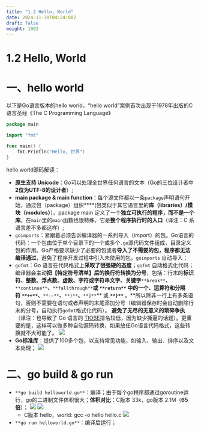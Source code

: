 ```yaml
---
title: "1.2 Hello, World"
date: 2024-11-30T04:24:00Z
draft: false
weight: 1002
---
```


# 1.2 Hello, World

# 一、hello world

以下是Go语言版本的hello world，“hello world”案例首次出现于1978年出版的C语言圣经《The C Programming Language》

```go
package main

import "fmt"

func main() {
    fmt.Println("Hello, 世界")
}
```



hello world源码解读：

- **原生支持 Unicode**：Go可以处理全世界任何语言的文本（Go的三位设计者中**2位为UTF-8的设计者**）;
- **main package & main function**：每个源文件都以一条`package`声明语句开始，通过包（package）组织****(包类似于其它语言里的**库（libraries）/模块（modules）**）。package main 定义了一个**独立可执行的程序，而不是一个库**。在`main`里的`main`函数也很特殊，它是**整个程序执行时的入口**（译注：C 系语言差不多都这样）;
- `goimports`：紧跟着必须告诉编译器的一系列导入（import）的包。Go语言的代码：一个包由位于单个目录下的一个或多个`.go`源代码文件组成，目录定义包的作用。Go严格要求缺少了必要的包或者**导入了不需要的包，程序都无法编译通过**，避免了程序开发过程中引入未使用的包。`goimports` 自动导入；
- `gofmt`：Go 语言在代码格式上**采取了很强硬的态度**；`gofmt` 自动格式化代码；编译器会主动**把【特定符号清单】后的换行符转换为分号**，包括：行末的**标识符、整数、浮点数、虚数、字符或字符串文字、关键字**`**break**`**、**`**continue**`**、**`**fallthrough**`**或 **`**return**`** 中的一个、运算符和分隔符 **`**++**`**、**`**--**`**、**`**)**`**、**`**]**`** 或 **`**}**`** 。**所以除非一行上有多条语句，否则不需要在语句或者声明的末尾添加分号（编辑器保存时会自动删除行末的分号，自动执行`gofmt`格式化代码）。 **避免了无尽的无意义的琐碎争执**（译注：也导致了 Go 语言的 [TIOBE](https://www.tiobe.com/tiobe-index/)排名较低，因为缺少撕逼的话题）。更重要的是，这样可以做多种自动源码转换，如果放任Go语言代码格式，这些转换就不大可能了。
    ![](https://prod-files-secure.s3.us-west-2.amazonaws.com/3bd3cf7e-0f8f-40af-acf7-9f45a802bdba/4af06c9c-40c0-48d3-8a36-f91ee35af69b/image.png?X-Amz-Algorithm=AWS4-HMAC-SHA256&X-Amz-Content-Sha256=UNSIGNED-PAYLOAD&X-Amz-Credential=ASIAZI2LB466VFQD2ASS%2F20250718%2Fus-west-2%2Fs3%2Faws4_request&X-Amz-Date=20250718T165131Z&X-Amz-Expires=3600&X-Amz-Security-Token=IQoJb3JpZ2luX2VjEHgaCXVzLXdlc3QtMiJHMEUCICK%2FNbpENejQkHc3VQmOzZUdqppR50%2BkaxF8Fa%2Fl2i2LAiEA7r0dou4t50RVw4BwDHgk3Mu5AdX8DZmZIjb09kL3JEkqiAQIkf%2F%2F%2F%2F%2F%2F%2F%2F%2F%2FARAAGgw2Mzc0MjMxODM4MDUiDJUCcfHph%2BbbmBhFKSrcA8mhALeuP1lMmwaou2tFvVKfbMyve6Vkl%2FRstmanAbaLVnHJ84DE8MvWuazdTxOOo60F1WcceOrQ3ImZM%2FGIsisuNqTwfk7tHOfDsl38ndPevTHkNa4pru6CjsfPzM%2F3P2kMt74%2B7m2HQNv0l5G1vZydbbKu2w%2FG9WDK2%2BDnuZ%2BvAtvd%2B0r0sQ0zXO1V0Bc1n2TchDO1uKO%2Fa50XzxpU6iP7%2FuBYmtck91WrFfjcmsRdSntpYJeNVbvJ3a8tenFUzkqnkkXNlTnICCWC2qLLhDLJAN6ov19NCsDXNi%2Bp9MbiSlnHTWPVh9HaVTfv7jv%2FdFet675LCA9JlnQHpCZBsNHqRpE5F%2FQDStctx4is1dy6VtGg%2Bh%2BqfXm6S7WiT7S8zaY2sQPHv81h9DFgpuWiM1CXP5jt0T1Q2P0HYlhHoWgFGcCb7u8hUu7KIdpih6Nu8NStg%2BKZn8vFhFafKydz5Wny%2BBIXTkiby7CNVS50M%2BrZP%2BmDGutmJj2f%2BMkm3PeSHEuTnC4zu70iRv7z5YPANGID0U0A8LoPnTNV1vBIbEc5tsOhZBfJPThFLnFwJ8%2B1Db2Eu4q7zU1UAb1Xxen25CqoHtgA0PwzZ4q0UxLpEpL1j5IcclJjutbXPDkqMIrP6cMGOqUBu23mX1ttTod%2Bi61eFX1zhQhf72yoNNeE%2FvGbHBbkZ82VIgctPJNJUAyOsNh%2FxyyQbnzmupkMcAg0JgmEzXmYDlLrczCLT5ZnV4%2Ba2AEsXePGIneNjCjMwz8flLt6cDavfYw1nKsxVEvTERP7UXg1t2qUBtnu%2FEhS9vF1qZWFUDg4K5ULfFNmP3f40WHx7d0vAHU55Cqcx%2F5h32QLT5FQY5PA7PST&X-Amz-Signature=a3af2406f45b6fb19f4c19fd090a5066d901f802b6f3c4e67bce648c1c8b3885&X-Amz-SignedHeaders=host&x-amz-checksum-mode=ENABLED&x-id=GetObject)
- **Go标准库**：提供了100多个包，以支持常见功能，如输入、输出、排序以及文本处理；
    ![](https://prod-files-secure.s3.us-west-2.amazonaws.com/3bd3cf7e-0f8f-40af-acf7-9f45a802bdba/80117229-7f11-46f8-8606-e9abf0825b10/image.png?X-Amz-Algorithm=AWS4-HMAC-SHA256&X-Amz-Content-Sha256=UNSIGNED-PAYLOAD&X-Amz-Credential=ASIAZI2LB4665XSUANKU%2F20250718%2Fus-west-2%2Fs3%2Faws4_request&X-Amz-Date=20250718T165132Z&X-Amz-Expires=3600&X-Amz-Security-Token=IQoJb3JpZ2luX2VjEHgaCXVzLXdlc3QtMiJIMEYCIQCW2l%2FUJ8fQsPtU0ZFvRpS7JSgJGC545M4erpuJpCB6FwIhAKfYrC7UAN9ILjfXt42ZQJp8oZtNxxZCkJwxS9SAEspIKogECJD%2F%2F%2F%2F%2F%2F%2F%2F%2F%2FwEQABoMNjM3NDIzMTgzODA1IgzbZigRBx8PwGKB608q3APe%2Fep2OJqfJkVE0jYvnH%2FYaaH1Ii1lb6Sxnc9xyJJvlQ636RYXE7v%2BoMhY7xf%2BAwMgGrFecfrY6Qeic9IE8FN0ju%2Bj0asywvDmrRkVeSRkkFc6vgkIhYd0%2BD7q%2Br3x%2BSqFJeu689drovPup%2B7xgfWRwAH0ANR0bbOLdOqGTIYRSyBX5YQ8zIdTQCvohoDy0P%2FHfzg3Kol%2BQkoq5Xu3yRKTBiuzdLgSsN6xHS6AgtyudeP6aim91M5llM6bUnpq%2FSKwI4NYsHH5Z1jHcNZBRsqq1YA4ajAl9SyYI%2Bg7VwYytpNUamWge%2FayScFz7hYtyxfv6xb4Euu9MAHxn0sIIS9cVk0aRHPE94U4%2FnASybloLyo1WZiuKEbxRDv3rR8Kl%2BGFek0jPfEbJAAtbLYBTwD5uRvuDwR4qi0EFd6NNIfhITAp%2FC7RGFK6he1PRtgfwK6jifEmwu9AKwzfTva0R6Wr1zXiqVPrMtyzgOHzji74PrREdH3Cgs%2BJRzC8K%2F4WgV9UzfOfQc2jEWKtqRyVqR5t06hjoytZyfTHxqqYr%2Fqhk8%2BFBZwafqec2yBhRb1intP7pn8CJqV3ZVS%2B%2BTWYxOx55U75B0tLZuORBLZS%2FjBCyNn%2BK%2FE3tuiqEG3EqjDgzunDBjqkAaPnysr9ywbUotctvjzPf%2BCfti7hPtiui%2BowT%2BjPEzeM6gfG018cqMRXxBBuaPbvC%2BubI8kBz2aGD9IlbZJ6R4z%2BIg4qKHi6NN76FMHR19SZ1ls94iYvbs44rZ4kGgIPAhRbU0QzUIUBbWQzkE4wKyn8LqVhuKNHEIndJzQpRiBrr2G%2BEeOV1aGNZvuZuetdzcEM3Og53bmLs5vSQH5YDYD%2FB%2Bvg&X-Amz-Signature=d05285731a9cc246b044231ade605342f40a453b08ae752f0cdc2650cab2f0d2&X-Amz-SignedHeaders=host&x-amz-checksum-mode=ENABLED&x-id=GetObject)




# 二、go build & go run

- `**go build helloworld.go**`：编译；由于每个go程序都通过goroutine运行，go的二进制文件体积很大；**体积对比**：C版本 33k，go版本 2.1M（**65倍**）；
    ![](https://prod-files-secure.s3.us-west-2.amazonaws.com/3bd3cf7e-0f8f-40af-acf7-9f45a802bdba/d325aafe-6b8c-4a20-817c-fd9b5252d09e/image.png?X-Amz-Algorithm=AWS4-HMAC-SHA256&X-Amz-Content-Sha256=UNSIGNED-PAYLOAD&X-Amz-Credential=ASIAZI2LB466TG77NWXL%2F20250718%2Fus-west-2%2Fs3%2Faws4_request&X-Amz-Date=20250718T165132Z&X-Amz-Expires=3600&X-Amz-Security-Token=IQoJb3JpZ2luX2VjEHgaCXVzLXdlc3QtMiJGMEQCIENH2t%2FauListD83RCyELAEggwIwWn0pV%2BsGiv3S2hrxAiBWJN%2B9uAGH02Egz%2F132Gp%2Bj8%2FxVjfuNlcgyTxrkE%2BxDCqIBAiR%2F%2F%2F%2F%2F%2F%2F%2F%2F%2F8BEAAaDDYzNzQyMzE4MzgwNSIMQZE%2FB8qTzitZeVOCKtwDuG2hi2vCyl3N55QJCchEf1EMOfbIC5q6bL8FS3FdhUwNemBe1RxMOutfFY%2B8eqldVRp2TkjcPrwlDAGfx%2Fai%2FqvgBRRSDHi0nDTB1L0bhgeIpqhEuqRNIPV%2B4C3KxzaW8tHR6gXzYyM0kK5l0RLSbSVxa5xakxdVxh5yM%2BrSxuEZV1pb6hI54LrDeVLjyxyCRpFoYuJ38mR03w67dHK0rjegxrD0rxdYCmq0Xc79KeFSp0T7z2gYEinhSELmg%2B6innnMRLFvFSfYvjKwcp9nptaxAYHs9ahPQgMejGQ2yP7Iv%2B%2BtVpNTlWdt9npNsd5kPrHiXFyM3icfSUTAx%2BSHhhKgumviE32j2eqKks%2FKo41wEgD9T7Gi3cJV%2Fgr6f5I6u9P2VlzuJWM6jt%2BVresHyuzkW2lMQzxOpGjXIzoJkbYlZPiyOdsbWJ1LcBsjRiaaA2y622fDpV9t2LFetAPUL8a5QJu8POehewaGwdik7VGOa%2FZgmHKh%2B8guyXTwy%2FyzDBIGHoYZ46LZ7AqZyoefGg%2BW0tuQz97LOEqx3iexQGzZ0ge89M6Mr2U4WvzbLuDRnLr30pVcOMq2%2FrgOugBX2DlmQB3S8dv4EnXJuPQcuxgLRrz0ZpmH%2FutEyBIw787pwwY6pgGUb0STO4tAfGBCZwVsgp0X20FVtNRCyX1s4WBgkKUXKVFLHvRk7z6TLCkE2crxIzRRw4UItKzL7r5vjDe8tLjz5Ffx6VBCxExSFF9ayqEbiPYxP0Gbf5Myz1DEQZGg4rA0X9927pfB9f4QsDZnmjFPqGUAPKVNOaI28Y4PMOQXm%2FRUWVZRIWaSsQs5UglOCAlvo6hH6HNeg4Prj%2FQMIpMHo79VtNKK&X-Amz-Signature=9b0c027c6925be44abcbc12dec0377959c0f4bf88424c1dfd51f37618dbd49f0&X-Amz-SignedHeaders=host&x-amz-checksum-mode=ENABLED&x-id=GetObject)
    ![](https://prod-files-secure.s3.us-west-2.amazonaws.com/3bd3cf7e-0f8f-40af-acf7-9f45a802bdba/a17142df-ac4b-4902-9e51-bf67c231cc66/image.png?X-Amz-Algorithm=AWS4-HMAC-SHA256&X-Amz-Content-Sha256=UNSIGNED-PAYLOAD&X-Amz-Credential=ASIAZI2LB466TG77NWXL%2F20250718%2Fus-west-2%2Fs3%2Faws4_request&X-Amz-Date=20250718T165132Z&X-Amz-Expires=3600&X-Amz-Security-Token=IQoJb3JpZ2luX2VjEHgaCXVzLXdlc3QtMiJGMEQCIENH2t%2FauListD83RCyELAEggwIwWn0pV%2BsGiv3S2hrxAiBWJN%2B9uAGH02Egz%2F132Gp%2Bj8%2FxVjfuNlcgyTxrkE%2BxDCqIBAiR%2F%2F%2F%2F%2F%2F%2F%2F%2F%2F8BEAAaDDYzNzQyMzE4MzgwNSIMQZE%2FB8qTzitZeVOCKtwDuG2hi2vCyl3N55QJCchEf1EMOfbIC5q6bL8FS3FdhUwNemBe1RxMOutfFY%2B8eqldVRp2TkjcPrwlDAGfx%2Fai%2FqvgBRRSDHi0nDTB1L0bhgeIpqhEuqRNIPV%2B4C3KxzaW8tHR6gXzYyM0kK5l0RLSbSVxa5xakxdVxh5yM%2BrSxuEZV1pb6hI54LrDeVLjyxyCRpFoYuJ38mR03w67dHK0rjegxrD0rxdYCmq0Xc79KeFSp0T7z2gYEinhSELmg%2B6innnMRLFvFSfYvjKwcp9nptaxAYHs9ahPQgMejGQ2yP7Iv%2B%2BtVpNTlWdt9npNsd5kPrHiXFyM3icfSUTAx%2BSHhhKgumviE32j2eqKks%2FKo41wEgD9T7Gi3cJV%2Fgr6f5I6u9P2VlzuJWM6jt%2BVresHyuzkW2lMQzxOpGjXIzoJkbYlZPiyOdsbWJ1LcBsjRiaaA2y622fDpV9t2LFetAPUL8a5QJu8POehewaGwdik7VGOa%2FZgmHKh%2B8guyXTwy%2FyzDBIGHoYZ46LZ7AqZyoefGg%2BW0tuQz97LOEqx3iexQGzZ0ge89M6Mr2U4WvzbLuDRnLr30pVcOMq2%2FrgOugBX2DlmQB3S8dv4EnXJuPQcuxgLRrz0ZpmH%2FutEyBIw787pwwY6pgGUb0STO4tAfGBCZwVsgp0X20FVtNRCyX1s4WBgkKUXKVFLHvRk7z6TLCkE2crxIzRRw4UItKzL7r5vjDe8tLjz5Ffx6VBCxExSFF9ayqEbiPYxP0Gbf5Myz1DEQZGg4rA0X9927pfB9f4QsDZnmjFPqGUAPKVNOaI28Y4PMOQXm%2FRUWVZRIWaSsQs5UglOCAlvo6hH6HNeg4Prj%2FQMIpMHo79VtNKK&X-Amz-Signature=cc4b3eef6c684016dfd98c92bf17a79c18ef88d317ed2f3fadd72bb5f8437133&X-Amz-SignedHeaders=host&x-amz-checksum-mode=ENABLED&x-id=GetObject)
    - C版本 hello，world: gcc -o hello hello.c
        ![](https://prod-files-secure.s3.us-west-2.amazonaws.com/3bd3cf7e-0f8f-40af-acf7-9f45a802bdba/32b95fed-f915-49ab-a022-ed514ad3552c/image.png?X-Amz-Algorithm=AWS4-HMAC-SHA256&X-Amz-Content-Sha256=UNSIGNED-PAYLOAD&X-Amz-Credential=ASIAZI2LB466Q3PX5ZHL%2F20250718%2Fus-west-2%2Fs3%2Faws4_request&X-Amz-Date=20250718T165134Z&X-Amz-Expires=3600&X-Amz-Security-Token=IQoJb3JpZ2luX2VjEHgaCXVzLXdlc3QtMiJHMEUCIAnOQDRsSaQBp78bJIuTaxGBAMaxyHcGpT%2BGiobprPzNAiEA%2FzLJuvUzDX1G4n435NRWhS4Q45drKpyk5oTi7DHfe5wqiAQIkf%2F%2F%2F%2F%2F%2F%2F%2F%2F%2FARAAGgw2Mzc0MjMxODM4MDUiDNsIyRshC4NNvrny3SrcAyLWWjirLqJR%2Fm1PG7S2oaEs9rGZ3ExfMVuOeAI7jS2ra5RpjQUxREA1Svoy2AqPq3wcr3vODKdlMY7GJmW1gbigpoRRoR0BXCpweEbRSZmGhxZpCeYkzjIZjM4eHx8ZjywC8D%2BGY0vnRTuiYmckO7ZTq%2FL5EmzWSBaxNcshkiR0xe6mOQ0Oz3hg1a62zj5UwGY9DTjJQxfI7CTb5ECW0BmUVtZohlZOAJjV8jwfvrqvMJC0yw798f88wzimc6Nnmqvu7wqDdJ46v1vDr6Qj%2BQDC2Xfw%2BGEd73YAi294us3miw6HMXvyUxMumbRWbkCFH0UVsqbiPEbz33PtD8I6MwSP6JeQHAwMFmrr9J86viYIKGoG2jE6W9JIj5BqDq44ulMIsoR4X2NqHKrnyZvjj%2FQxV4CT2tvGUAYcxJ0V80OlwScMZ9OqvhKsDoNTJd00zJ4TT%2BV%2BDNqeIJG9X2hp0gPEgoOYodCyF4Yz6o6khFo%2FMTGtOnQX2iITfCMDTHOzpN6TTLdkmo%2BR3mmz1UlayJ0PZUjboDEjdzeDb7Madux1iLyszEtCm2UCWkzrZb%2FttBnuEfdglHjnh4rH%2B1L1JOrMw6GfS56yFvuXYvgMTOh4%2FPedfl7e%2BA5DV01dMJDO6cMGOqUBzL7EZvoCkyviJe8sUJNXvNZ9DkQY8TJjy55U%2B7y64DKK%2BoI%2FAIJrKIHvOlgvadv5rhPMJTWm5xYbr9tpo6kXLHundMQbnXwV0Offkl4iysT6I%2BGgfZ3OLrZLGSRglsqaKu%2Bf5dXUDJcZ6FqehmyCAxoqruyht%2BynrLSUlKUnuGtkrqYwj3zhl5wpg6RO%2B9kyXCTE7AsJTNejPWWV105HqCQgBmPN&X-Amz-Signature=2fe3cb0e5caf6f336488b24c3dd14fcb4a2f83e1ffcc7b5d918af3c3217ab8e6&X-Amz-SignedHeaders=host&x-amz-checksum-mode=ENABLED&x-id=GetObject)
- `**go run helloworld.go**`：编译后运行；
